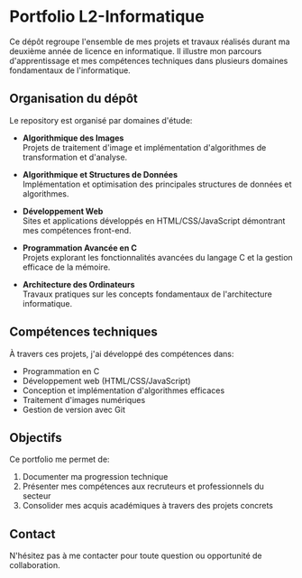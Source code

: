 # Portfolio L2-Informatique

Ce dépôt regroupe l'ensemble de mes projets et travaux réalisés durant ma deuxième année de licence en informatique. Il illustre mon parcours d'apprentissage et mes compétences techniques dans plusieurs domaines fondamentaux de l'informatique.

## Organisation du dépôt

Le repository est organisé par domaines d'étude:

- **Algorithmique des Images**  
  Projets de traitement d'image et implémentation d'algorithmes de transformation et d'analyse.

- **Algorithmique et Structures de Données**  
  Implémentation et optimisation des principales structures de données et algorithmes.

- **Développement Web**  
  Sites et applications développés en HTML/CSS/JavaScript démontrant mes compétences front-end.

- **Programmation Avancée en C**  
  Projets explorant les fonctionnalités avancées du langage C et la gestion efficace de la mémoire.

- **Architecture des Ordinateurs**  
  Travaux pratiques sur les concepts fondamentaux de l'architecture informatique.

## Compétences techniques

À travers ces projets, j'ai développé des compétences dans:
- Programmation en C
- Développement web (HTML/CSS/JavaScript)
- Conception et implémentation d'algorithmes efficaces
- Traitement d'images numériques
- Gestion de version avec Git

## Objectifs

Ce portfolio me permet de:
1. Documenter ma progression technique
2. Présenter mes compétences aux recruteurs et professionnels du secteur
3. Consolider mes acquis académiques à travers des projets concrets

## Contact

N'hésitez pas à me contacter pour toute question ou opportunité de collaboration.
